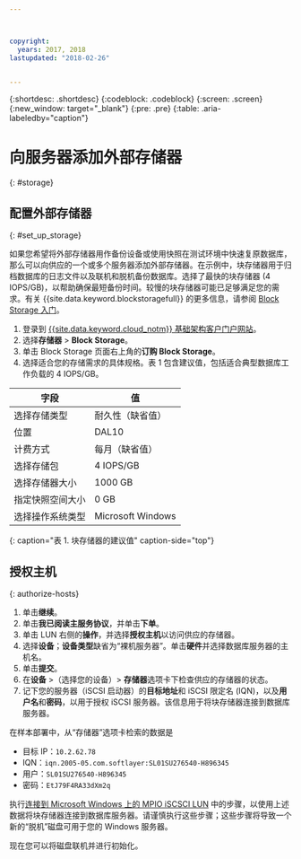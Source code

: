 ```yaml
---



copyright:
  years: 2017, 2018
lastupdated: "2018-02-26"


---
```


{:shortdesc: .shortdesc}
{:codeblock: .codeblock}
{:screen: .screen}
{:new_window: target="_blank"}
{:pre: .pre}
{:table: .aria-labeledby="caption"}

# 向服务器添加外部存储器
{: #storage}

## 配置外部存储器
{: #set_up_storage}

如果您希望将外部存储器用作备份设备或使用快照在测试环境中快速复原数据库，那么可以向供应的一个或多个服务器添加外部存储器。在示例中，块存储器用于归档数据库的日志文件以及联机和脱机备份数据库。选择了最快的块存储器 (4 IOPS/GB)，以帮助确保最短备份时间。较慢的块存储器可能已足够满足您的需求。有关 {{site.data.keyword.blockstoragefull}} 的更多信息，请参阅 [Block Storage 入门](https://console.bluemix.net/docs/infrastructure/BlockStorage/index.html#getting-started-with-block-storage)。

1. 登录到 [{{site.data.keyword.cloud_notm}} 基础架构客户门户网站](https://control.softlayer.com/)。
2. 选择**存储器** > **Block Storage**。
3. 单击 Block Storage 页面右上角的**订购 Block Storage**。
4. 选择适合您的存储需求的具体规格。表 1 包含建议值，包括适合典型数据库工作负载的 4 IOPS/GB。

|              字段                |      值                                           |
| -------------------------------- | ------------------------------------------------- |
|选择存储类型                      | 耐久性（缺省值）                                  |
|位置                              | DAL10                                             |
|计费方式                          | 每月（缺省值）                                    |
|选择存储包                        | 4 IOPS/GB                                         |
|选择存储器大小                    | 1000 GB                                           |
|指定快照空间大小                  | 0 GB                                              |
|选择操作系统类型                  | Microsoft Windows                                 |
{: caption="表 1. 块存储器的建议值" caption-side="top"}

## 授权主机
{: authorize-hosts}

1. 单击**继续**。
2. 单击**我已阅读主服务协议**，并单击**下单**。
3. 单击 LUN 右侧的**操作**，并选择**授权主机**以访问供应的存储器。
4. 选择**设备**；**设备类型**缺省为“裸机服务器”。单击**硬件**并选择数据库服务器的主机名。
5. 单击**提交**。
6. 在**设备** >（选择您的设备）> **存储器**选项卡下检查供应的存储器的状态。
7. 记下您的服务器（iSCSI 启动器）的**目标地址**和 iSCSI 限定名 (IQN)，以及**用户名**和**密码**，以用于授权 iSCSI 服务器。该信息用于将块存储器连接到数据库服务器。

在样本部署中，从“存储器”选项卡检索的数据是
   * 目标 IP：`10.2.62.78`
   * IQN：`iqn.2005-05.com.softlayer:SL01SU276540-H896345`
   * 用户：`SL01SU276540-H896345`
   * 密码：`EtJ79F4RA33dXm2q`

执行[连接到 Microsoft Windows 上的 MPIO iSCSCI LUN](https://console.bluemix.net/docs/infrastructure/BlockStorage/accessing-block-storage-windows.html#connecting-to-mpio-iscsi-luns-on-microsoft-windows) 中的步骤，以使用上述数据将块存储器连接到数据库服务器。请谨慎执行这些步骤；这些步骤将导致一个新的“脱机”磁盘可用于您的 Windows 服务器。

现在您可以将磁盘联机并进行初始化。 
